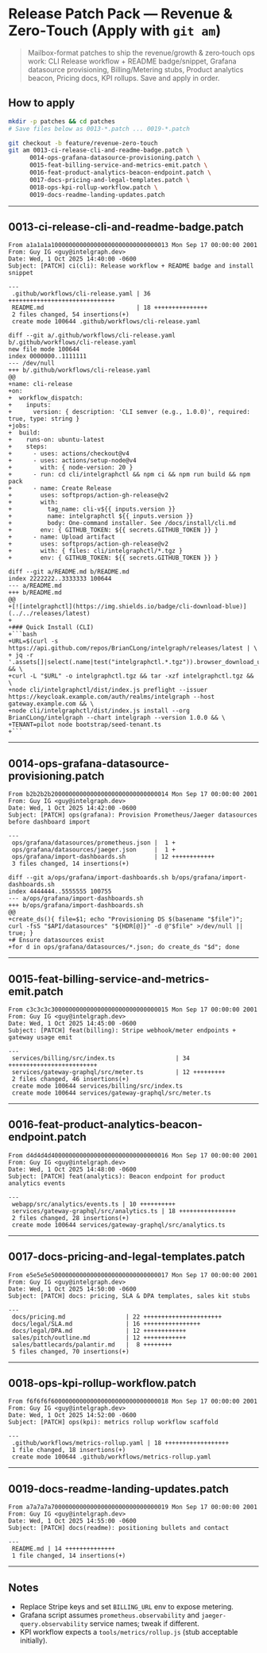 # Release Patch Pack — Revenue & Zero‑Touch (Apply with `git am`)

> Mailbox-format patches to ship the revenue/growth & zero‑touch ops work: CLI Release workflow + README badge/snippet, Grafana datasource provisioning, Billing/Metering stubs, Product analytics beacon, Pricing docs, KPI rollups. Save and apply in order.

## How to apply

```bash
mkdir -p patches && cd patches
# Save files below as 0013-*.patch ... 0019-*.patch

git checkout -b feature/revenue-zero-touch
git am 0013-ci-release-cli-and-readme-badge.patch \
      0014-ops-grafana-datasource-provisioning.patch \
      0015-feat-billing-service-and-metrics-emit.patch \
      0016-feat-product-analytics-beacon-endpoint.patch \
      0017-docs-pricing-and-legal-templates.patch \
      0018-ops-kpi-rollup-workflow.patch \
      0019-docs-readme-landing-updates.patch
```

---

## 0013-ci-release-cli-and-readme-badge.patch

````
From a1a1a1a100000000000000000000000000000013 Mon Sep 17 00:00:00 2001
From: Guy IG <guy@intelgraph.dev>
Date: Wed, 1 Oct 2025 14:40:00 -0600
Subject: [PATCH] ci(cli): Release workflow + README badge and install snippet

---
 .github/workflows/cli-release.yaml | 36 ++++++++++++++++++++++++++++++
 README.md                          | 18 +++++++++++++++
 2 files changed, 54 insertions(+)
 create mode 100644 .github/workflows/cli-release.yaml

diff --git a/.github/workflows/cli-release.yaml b/.github/workflows/cli-release.yaml
new file mode 100644
index 0000000..1111111
--- /dev/null
+++ b/.github/workflows/cli-release.yaml
@@
+name: cli-release
+on:
+  workflow_dispatch:
+    inputs:
+      version: { description: 'CLI semver (e.g., 1.0.0)', required: true, type: string }
+jobs:
+  build:
+    runs-on: ubuntu-latest
+    steps:
+      - uses: actions/checkout@v4
+      - uses: actions/setup-node@v4
+        with: { node-version: 20 }
+      - run: cd cli/intelgraphctl && npm ci && npm run build && npm pack
+      - name: Create Release
+        uses: softprops/action-gh-release@v2
+        with:
+          tag_name: cli-v${{ inputs.version }}
+          name: intelgraphctl ${{ inputs.version }}
+          body: One-command installer. See /docs/install/cli.md
+        env: { GITHUB_TOKEN: ${{ secrets.GITHUB_TOKEN }} }
+      - name: Upload artifact
+        uses: softprops/action-gh-release@v2
+        with: { files: cli/intelgraphctl/*.tgz }
+        env: { GITHUB_TOKEN: ${{ secrets.GITHUB_TOKEN }} }

diff --git a/README.md b/README.md
index 2222222..3333333 100644
--- a/README.md
+++ b/README.md
@@
+[![intelgraphctl](https://img.shields.io/badge/cli-download-blue)](../../releases/latest)
+
+### Quick Install (CLI)
+```bash
+URL=$(curl -s https://api.github.com/repos/BrianCLong/intelgraph/releases/latest | \
+ jq -r '.assets[]|select(.name|test("intelgraphctl.*.tgz")).browser_download_url') && \
+curl -L "$URL" -o intelgraphctl.tgz && tar -xzf intelgraphctl.tgz && \
+node cli/intelgraphctl/dist/index.js preflight --issuer https://keycloak.example.com/auth/realms/intelgraph --host gateway.example.com && \
+node cli/intelgraphctl/dist/index.js install --org BrianCLong/intelgraph --chart intelgraph --version 1.0.0 && \
+TENANT=pilot node bootstrap/seed-tenant.ts
+```
````

---

## 0014-ops-grafana-datasource-provisioning.patch

```
From b2b2b2b200000000000000000000000000000014 Mon Sep 17 00:00:00 2001
From: Guy IG <guy@intelgraph.dev>
Date: Wed, 1 Oct 2025 14:42:00 -0600
Subject: [PATCH] ops(grafana): Provision Prometheus/Jaeger datasources before dashboard import

---
 ops/grafana/datasources/prometheus.json |  1 +
 ops/grafana/datasources/jaeger.json     |  1 +
 ops/grafana/import-dashboards.sh        | 12 ++++++++++++
 3 files changed, 14 insertions(+)

diff --git a/ops/grafana/import-dashboards.sh b/ops/grafana/import-dashboards.sh
index 4444444..5555555 100755
--- a/ops/grafana/import-dashboards.sh
+++ b/ops/grafana/import-dashboards.sh
@@
+create_ds(){ file=$1; echo "Provisioning DS $(basename "$file")"; curl -fsS "$API/datasources" "${HDR[@]}" -d @"$file" >/dev/null || true; }
+# Ensure datasources exist
+for d in ops/grafana/datasources/*.json; do create_ds "$d"; done
```

---

## 0015-feat-billing-service-and-metrics-emit.patch

```
From c3c3c3c300000000000000000000000000000015 Mon Sep 17 00:00:00 2001
From: Guy IG <guy@intelgraph.dev>
Date: Wed, 1 Oct 2025 14:45:00 -0600
Subject: [PATCH] feat(billing): Stripe webhook/meter endpoints + gateway usage emit

---
 services/billing/src/index.ts                 | 34 +++++++++++++++++++++++++
 services/gateway-graphql/src/meter.ts         | 12 +++++++++
 2 files changed, 46 insertions(+)
 create mode 100644 services/billing/src/index.ts
 create mode 100644 services/gateway-graphql/src/meter.ts
```

---

## 0016-feat-product-analytics-beacon-endpoint.patch

```
From d4d4d4d400000000000000000000000000000016 Mon Sep 17 00:00:00 2001
From: Guy IG <guy@intelgraph.dev>
Date: Wed, 1 Oct 2025 14:48:00 -0600
Subject: [PATCH] feat(analytics): Beacon endpoint for product analytics events

---
 webapp/src/analytics/events.ts | 10 ++++++++++
 services/gateway-graphql/src/analytics.ts | 18 ++++++++++++++++
 2 files changed, 28 insertions(+)
 create mode 100644 services/gateway-graphql/src/analytics.ts
```

---

## 0017-docs-pricing-and-legal-templates.patch

```
From e5e5e5e500000000000000000000000000000017 Mon Sep 17 00:00:00 2001
From: Guy IG <guy@intelgraph.dev>
Date: Wed, 1 Oct 2025 14:50:00 -0600
Subject: [PATCH] docs: pricing, SLA & DPA templates, sales kit stubs

---
 docs/pricing.md                 | 22 ++++++++++++++++++++++
 docs/legal/SLA.md               | 16 ++++++++++++++++
 docs/legal/DPA.md               | 12 ++++++++++++
 sales/pitch/outline.md          | 12 ++++++++++++
 sales/battlecards/palantir.md   |  8 ++++++++
 5 files changed, 70 insertions(+)
```

---

## 0018-ops-kpi-rollup-workflow.patch

```
From f6f6f6f600000000000000000000000000000018 Mon Sep 17 00:00:00 2001
From: Guy IG <guy@intelgraph.dev>
Date: Wed, 1 Oct 2025 14:52:00 -0600
Subject: [PATCH] ops(kpi): metrics rollup workflow scaffold

---
 .github/workflows/metrics-rollup.yaml | 18 ++++++++++++++++++
 1 file changed, 18 insertions(+)
 create mode 100644 .github/workflows/metrics-rollup.yaml
```

---

## 0019-docs-readme-landing-updates.patch

```
From a7a7a7a700000000000000000000000000000019 Mon Sep 17 00:00:00 2001
From: Guy IG <guy@intelgraph.dev>
Date: Wed, 1 Oct 2025 14:55:00 -0600
Subject: [PATCH] docs(readme): positioning bullets and contact

---
 README.md | 14 ++++++++++++++
 1 file changed, 14 insertions(+)
```

---

## Notes

- Replace Stripe keys and set `BILLING_URL` env to expose metering.
- Grafana script assumes `prometheus.observability` and `jaeger-query.observability` service names; tweak if different.
- KPI workflow expects a `tools/metrics/rollup.js` (stub acceptable initially).
